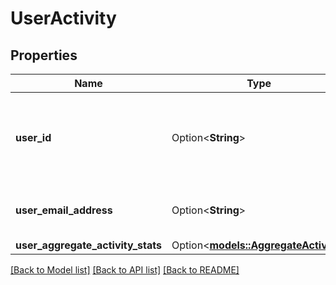 # UserActivity

## Properties

Name | Type | Description | Notes
------------ | ------------- | ------------- | -------------
**user_id** | Option<**String**> | Gong's unique numeric identifier for the user (up to 20 digits). | [optional]
**user_email_address** | Option<**String**> | The email address of the Gong user. | [optional]
**user_aggregate_activity_stats** | Option<[**models::AggregateActivity**](AggregateActivity.md)> |  | [optional]

[[Back to Model list]](../README.md#documentation-for-models) [[Back to API list]](../README.md#documentation-for-api-endpoints) [[Back to README]](../README.md)


